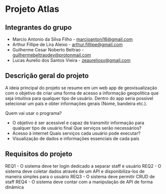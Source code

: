 # Projeto Atlas

## Integrantes do grupo 
 * Marcio Antonio da Silva Filho - marcioantoni16@gmail.com
 * Arthur Fillipe de Lira Aleixo - arthur.filllipe@gmail.com
 * Guilherme Cesar Noberto Beltrao - guilhermebeltraodev@protonmail.com
 * Lucas Aurelio dos Santos Vieira - zeaureliosv@gmail.com

## Descrição geral do projeto 
A ideia principal do projeto se resume em um web app de geovisualização com o objetivo de criar uma forma de acesso a informação geopolítica que seja intuitiva para qualquer tipo de usuário. Dentro do app seria possível selecionar um país e obter informações gerais (Nome, bandeira etc.).

Quem vai usar o programa? 
 * O objetivo é ser acessível e capaz de transmitir informação para qualquer tipo de usuário final
Que serviços serão necessários?
 * Acesso à internet
Quais serviços cada usuário pode executar?
 * Visualização de dados e informações essenciais de cada país 

## Requisitos do projeto
REQ1 - O sistema deve ter login dedicado a separar staff e usuário
REQ2 - O sistema deve coletar dados através de um API e disponibiliza-los de maneira simples para o usuário
REQ3 - O sistema deve permitir CRUD de staff
REQ4 - O sistema deve contar com a manipulação de API de forma dinâmica
